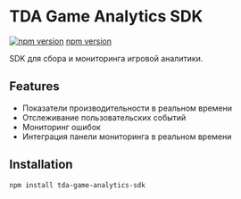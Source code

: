 # TDA Game Analytics SDK

[![npm version](https://www.npmjs.com/npm-avatar/eyJhbGciOiJIUzI1NiIsInR5cCI6IkpXVCJ9.eyJhdmF0YXJVUkwiOiJodHRwczovL3MuZ3JhdmF0YXIuY29tL2F2YXRhci9hNmQ2ZWU4NzI5MzQwOTlhYmE4ZmU3MTI5N2I2MjRkYT9zaXplPTUwJmRlZmF1bHQ9cmV0cm8ifQ.9Sr8v8qQVWqT8w9TTm92J2Yo91in5Rysyiy818_qbyg)](https://www.npmjs.com/package/tda-game-analytics-sdk) [npm version](https://www.npmjs.com/package/tda-game-analytics-sdk)


SDK для сбора и мониторинга игровой аналитики.

## Features

- Показатели производительности в реальном времени
- Отслеживание пользовательских событий
- Мониторинг ошибок
- Интеграция панели мониторинга в реальном времени

## Installation

```bash
npm install tda-game-analytics-sdk